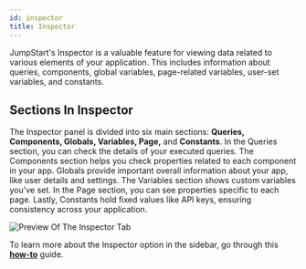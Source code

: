 ```yaml
---
id: inspector
title: Inspector
---
```


JumpStart's Inspector is a valuable feature for viewing data related to various elements of your application. This includes information about queries, components, global variables, page-related variables, user-set variables, and constants. 

<div style={{paddingTop:'24px', paddingBottom:'24px'}}>

## Sections In Inspector
The Inspector panel is divided into six main sections: **Queries, Components, Globals, Variables, Page,** and **Constants**. In the Queries section, you can check the details of your executed queries. The Components section helps you check properties related to each component in your app. Globals provide important overall information about your app, like user details and settings. The Variables section shows custom variables you've set. In the Page section, you can see properties specific to each page. Lastly, Constants hold fixed values like API keys, ensuring consistency across your application.

<div style={{textAlign: 'center'}}>
    <img className="screenshot-full" src="/img/jumpstart-concepts/inspector/inspector-preview.png" alt="Preview Of The Inspector Tab" />
</div>

</div>

To learn more about the Inspector option in the sidebar, go through this **[how-to](/docs/how-to/use-inspector)** guide. 